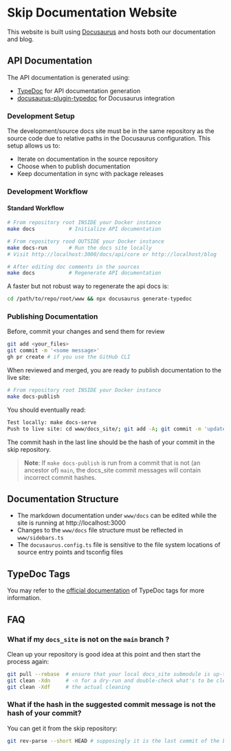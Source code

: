 # Skip Documentation Website

This website is built using [Docusaurus](https://docusaurus.io/) and hosts both our documentation and blog.

## API Documentation

The API documentation is generated using:
- [TypeDoc](https://typedoc.org/index.html) for API documentation generation
- [docusaurus-plugin-typedoc](https://typedoc-plugin-markdown.org/plugins/docusaurus) for Docusaurus integration

### Development Setup

The development/source docs site must be in the same repository as the source code due to relative paths in the Docusaurus configuration. This setup allows us to:
- Iterate on documentation in the source repository
- Choose when to publish documentation
- Keep documentation in sync with package releases

### Development Workflow

#### Standard Workflow
```bash
# From repository root INSIDE your Docker instance
make docs           # Initialize API documentation

# From repository rood OUTSIDE your Docker instance
make docs-run       # Run the docs site locally
# Visit http://localhost:3000/docs/api/core or http://localhost/blog

# After editing doc comments in the sources
make docs           # Regenerate API documentation
```

A faster but not robust way to regenerate the api docs is:
```bash
cd /path/to/repo/root/www && npx docusaurus generate-typedoc
```

### Publishing Documentation

Before, commit your changes and send them for review
```bash
git add <your_files>
git commit -m '<some message>'
gh pr create # if you use the GitHub CLI
```

When reviewed and merged, you are ready to publish documentation to the live site:
```bash
# From repository root INSIDE your Docker instance
make docs-publish
```

You should eventually read: 
```bash
Test locally: make docs-serve
Push to live site: cd www/docs_site/; git add -A; git commit -m 'update to <commit>'; git push; cd -
```

The commit hash in the last line should be the hash of your commit in the skip repository. 

> **Note**: If `make docs-publish` is run from a commit that is not (an ancestor of) `main`, the docs_site commit messages will contain incorrect commit hashes.

## Documentation Structure

- The markdown documentation under `www/docs` can be edited while the site is running at http://localhost:3000
- Changes to the `www/docs` file structure must be reflected in `www/sidebars.ts`
- The `docusaurus.config.ts` file is sensitive to the file system locations of source entry points and tsconfig files

## TypeDoc Tags

You may refer to the [official documentation](https://typedoc.org/guides/tags/) of TypeDoc tags for more information.


## FAQ

### What if my `docs_site` is not on the `main` branch ?
Clean up your repository is good idea at this point and then start the process again:
```bash
git pull --rebase  # ensure that your local docs_site submodule is up-to-date
git clean -Xdn     # -n for a dry-run and double-check what's to be cleaned out
git clean -Xdf     # the actual cleaning
```

### What if the hash in the suggested commit message is not the hash of your commit? 
You can get it from the skip repository: 
```bash
git rev-parse --short HEAD # supposingly it is the last commit of the branch
```
